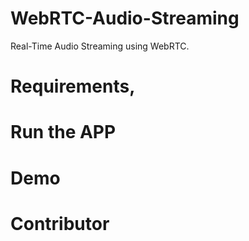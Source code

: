 # WebRTC-Audio-Streaming
Real-Time Audio Streaming using WebRTC.

# Requirements,


# Run the APP

# Demo

# Contributor

